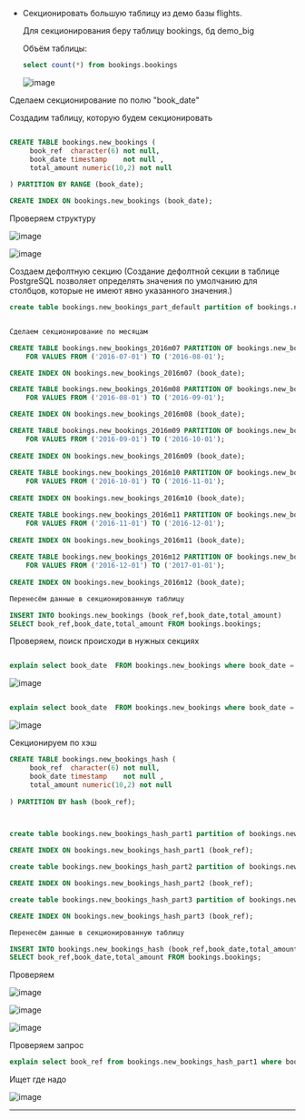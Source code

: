 * Секционировать большую таблицу из демо базы flights.

   Для секционирования беру таблицу bookings, бд demo_big
  
   Объём таблицы:
     
  ```sql 
  select count(*) from bookings.bookings

  ```
  ![image](https://github.com/VyacheslavIT/postgre/assets/136000255/d8b624cd-dc66-4577-baeb-37022a92d2fd)

Сделаем секционирование по полю "book_date"

Создадим таблицу, которую будем секционировать

```sql

CREATE TABLE bookings.new_bookings (
     book_ref  character(6) not null,
     book_date timestamp    not null ,
     total_amount numeric(10,2) not null
         
) PARTITION BY RANGE (book_date);

CREATE INDEX ON bookings.new_bookings (book_date);

```

Проверяем структуру 



![image](https://github.com/VyacheslavIT/postgre/assets/136000255/0aeba3a1-0df5-4321-ade4-0424e4dc3042)


![image](https://github.com/VyacheslavIT/postgre/assets/136000255/2b72532c-1ec6-4f0a-9322-84d9550f4a73)

Создаем дефолтную секцию (Создание дефолтной секции в таблице PostgreSQL позволяет определять значения по умолчанию для столбцов, которые не имеют явно указанного значения.)


```sql
create table bookings.new_bookings_part_default partition of bookings.new_bookings default;
```
```sql

Сделаем секционирование по месяцам 

CREATE TABLE bookings.new_bookings_2016m07 PARTITION OF bookings.new_bookings
    FOR VALUES FROM ('2016-07-01') TO ('2016-08-01');

CREATE INDEX ON bookings.new_bookings_2016m07 (book_date);

CREATE TABLE bookings.new_bookings_2016m08 PARTITION OF bookings.new_bookings
    FOR VALUES FROM ('2016-08-01') TO ('2016-09-01');

CREATE INDEX ON bookings.new_bookings_2016m08 (book_date);

CREATE TABLE bookings.new_bookings_2016m09 PARTITION OF bookings.new_bookings
    FOR VALUES FROM ('2016-09-01') TO ('2016-10-01');
	
CREATE INDEX ON bookings.new_bookings_2016m09 (book_date);	
	
CREATE TABLE bookings.new_bookings_2016m10 PARTITION OF bookings.new_bookings
    FOR VALUES FROM ('2016-10-01') TO ('2016-11-01');	
	
CREATE INDEX ON bookings.new_bookings_2016m10 (book_date);	

CREATE TABLE bookings.new_bookings_2016m11 PARTITION OF bookings.new_bookings
    FOR VALUES FROM ('2016-11-01') TO ('2016-12-01');	
	
CREATE INDEX ON bookings.new_bookings_2016m11 (book_date);	
	
CREATE TABLE bookings.new_bookings_2016m12 PARTITION OF bookings.new_bookings
    FOR VALUES FROM ('2016-12-01') TO ('2017-01-01');
	
CREATE INDEX ON bookings.new_bookings_2016m12 (book_date);

```
```sql
Перенесём данные в секционированную таблицу

INSERT INTO bookings.new_bookings (book_ref,book_date,total_amount) 
SELECT book_ref,book_date,total_amount FROM bookings.bookings;

```
Проверяем, поиск происходи в нужных секциях

```sql

explain select book_date  FROM bookings.new_bookings where book_date = '2016-07-10'

```
![image](https://github.com/VyacheslavIT/postgre/assets/136000255/8177dcd1-903d-435e-95c8-acd99fdc57e4)

```sql

explain select book_date  FROM bookings.new_bookings where book_date = '2016-09-10 07:34:00'
```
![image](https://github.com/VyacheslavIT/postgre/assets/136000255/265ca729-252e-47f4-8420-4593366f83f9)



Секционируем по хэш

```sql
CREATE TABLE bookings.new_bookings_hash (
     book_ref  character(6) not null,
     book_date timestamp    not null ,
     total_amount numeric(10,2) not null
         
) PARTITION BY hash (book_ref);



create table bookings.new_bookings_hash_part1 partition of bookings.new_bookings_hash for values with (modulus 3 , remainder 0)

CREATE INDEX ON bookings.new_bookings_hash_part1 (book_ref);

create table bookings.new_bookings_hash_part2 partition of bookings.new_bookings_hash for values with (modulus 3 , remainder 1)

CREATE INDEX ON bookings.new_bookings_hash_part2 (book_ref);

create table bookings.new_bookings_hash_part3 partition of bookings.new_bookings_hash for values with (modulus 3 , remainder 2)

CREATE INDEX ON bookings.new_bookings_hash_part3 (book_ref);

Перенесём данные в секционированную таблицу

INSERT INTO bookings.new_bookings_hash (book_ref,book_date,total_amount) 
SELECT book_ref,book_date,total_amount FROM bookings.bookings;
```

Проверяем 

![image](https://github.com/VyacheslavIT/postgre/assets/136000255/b59486d6-068d-47f8-8f6f-1b65d91cabcf)

![image](https://github.com/VyacheslavIT/postgre/assets/136000255/d19d1325-c121-4ad0-af38-d2d8ce510815)

![image](https://github.com/VyacheslavIT/postgre/assets/136000255/afebc969-90c8-43b2-bd49-ba4b6eafe611)

Проверяем запрос
```sql
explain select book_ref from bookings.new_bookings_hash_part1 where book_ref ='2B06E6';
```
Ищет где надо

![image](https://github.com/VyacheslavIT/postgre/assets/136000255/1d240d78-f972-4c28-8296-fd4ff42d357d)


------------------------------------------------------
